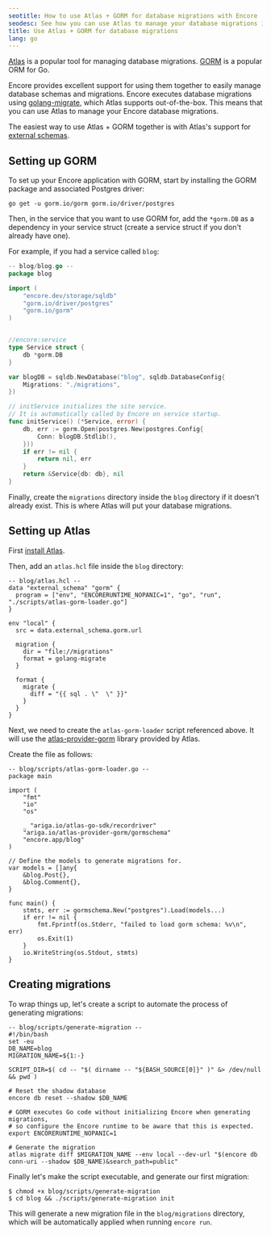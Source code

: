 ```yaml
---
seotitle: How to use Atlas + GORM for database migrations with Encore
seodesc: See how you can use Atlas to manage your database migrations in your Encore application.
title: Use Atlas + GORM for database migrations
lang: go
---
```


[Atlas](https://atlasgo.io) is a popular tool for managing database migrations.
[GORM](https://gorm.io/) is a popular ORM for Go.

Encore provides excellent support for using them together to easily manage database schemas and migrations.
Encore executes database migrations using [golang-migrate](https://github.com/golang-migrate/migrate),
which Atlas supports out-of-the-box. This means that you can use Atlas to manage your Encore database migrations.

The easiest way to use Atlas + GORM together is with Atlas's support for [external schemas](https://atlasgo.io/blog/2023/06/28/external-schemas-and-gorm-support).

## Setting up GORM

To set up your Encore application with GORM, start by installing the GORM package and associated Postgres driver:

```shell
go get -u gorm.io/gorm gorm.io/driver/postgres
```

Then, in the service that you want to use GORM for, add the `*gorm.DB` as a dependency
in your service struct (create a service struct if you don't already have one).

For example, if you had a service called `blog`:

```go
-- blog/blog.go --
package blog

import (
	"encore.dev/storage/sqldb"
	"gorm.io/driver/postgres"
	"gorm.io/gorm"
)


//encore:service
type Service struct {
	db *gorm.DB
}

var blogDB = sqldb.NewDatabase("blog", sqldb.DatabaseConfig{
	Migrations: "./migrations",
})

// initService initializes the site service.
// It is automatically called by Encore on service startup.
func initService() (*Service, error) {
	db, err := gorm.Open(postgres.New(postgres.Config{
		Conn: blogDB.Stdlib(),
	}))
	if err != nil {
		return nil, err
	}
	return &Service{db: db}, nil
}
```

Finally, create the `migrations` directory inside the `blog` directory if it doesn't already exist.
This is where Atlas will put your database migrations.

## Setting up Atlas

First [install Atlas](https://atlasgo.io/getting-started).

Then, add an `atlas.hcl` file inside the `blog` directory:

```
-- blog/atlas.hcl --
data "external_schema" "gorm" {
  program = ["env", "ENCORERUNTIME_NOPANIC=1", "go", "run", "./scripts/atlas-gorm-loader.go"]
}

env "local" {
  src = data.external_schema.gorm.url

  migration {
    dir = "file://migrations"
    format = golang-migrate
  }

  format {
    migrate {
      diff = "{{ sql . \"  \" }}"
    }
  }
}
```

Next, we need to create the `atlas-gorm-loader` script referenced above.
It will use the [atlas-provider-gorm](https://github.com/ariga/atlas-provider-gorm) library provided by Atlas.

Create the file as follows:

```
-- blog/scripts/atlas-gorm-loader.go --
package main

import (
    "fmt"
    "io"
    "os"

    _ "ariga.io/atlas-go-sdk/recordriver"
    "ariga.io/atlas-provider-gorm/gormschema"
    "encore.app/blog"
)

// Define the models to generate migrations for.
var models = []any{
    &blog.Post{},
    &blog.Comment{},
}

func main() {
    stmts, err := gormschema.New("postgres").Load(models...)
    if err != nil {
        fmt.Fprintf(os.Stderr, "failed to load gorm schema: %v\n", err)
        os.Exit(1)
    }
    io.WriteString(os.Stdout, stmts)
}
```

## Creating migrations

To wrap things up, let's create a script to automate the process of generating migrations:

```
-- blog/scripts/generate-migration --
#!/bin/bash
set -eu
DB_NAME=blog
MIGRATION_NAME=${1:-}

SCRIPT_DIR=$( cd -- "$( dirname -- "${BASH_SOURCE[0]}" )" &> /dev/null && pwd )

# Reset the shadow database
encore db reset --shadow $DB_NAME

# GORM executes Go code without initializing Encore when generating migrations,
# so configure the Encore runtime to be aware that this is expected.
export ENCORERUNTIME_NOPANIC=1

# Generate the migration
atlas migrate diff $MIGRATION_NAME --env local --dev-url "$(encore db conn-uri --shadow $DB_NAME)&search_path=public"
```

Finally let's make the script executable, and generate our first migration:

```shell
$ chmod +x blog/scripts/generate-migration
$ cd blog && ./scripts/generate-migration init
```

This will generate a new migration file in the `blog/migrations` directory, which
will be automatically applied when running `encore run`.
